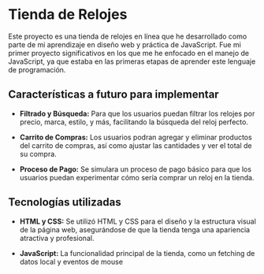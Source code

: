 # Tienda de Relojes

Este proyecto es una tienda de relojes en línea que he desarrollado como parte de mi aprendizaje en diseño web y práctica de JavaScript. Fue mi primer proyecto significativos en los que me he enfocado en el manejo de JavaScript, ya que estaba en las primeras etapas de aprender este lenguaje de programación.

## Características a futuro para implementar
  
- **Filtrado y Búsqueda:** Para que los usuarios puedan filtrar los relojes por precio, marca, estilo, y más, facilitando la búsqueda del reloj perfecto.

- **Carrito de Compras:** Los usuarios podran agregar y eliminar productos del carrito de compras, así como ajustar las cantidades y ver el total de su compra.

- **Proceso de Pago:** Se simulara un proceso de pago básico para que los usuarios puedan experimentar cómo sería comprar un reloj en la tienda.

## Tecnologías utilizadas

- **HTML y CSS:** Se utilizó HTML y CSS para el diseño y la estructura visual de la página web, asegurándose de que la tienda tenga una apariencia atractiva y profesional.

- **JavaScript:** La funcionalidad principal de la tienda, como un fetching de datos local y eventos de mouse

